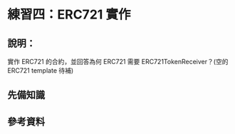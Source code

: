 # 練習四：ERC721 實作

## 說明：
實作 ERC721 的合約，並回答為何 ERC721 需要 ERC721TokenReceiver？(空的 ERC721 template 待補)

## 先備知識

## 參考資料